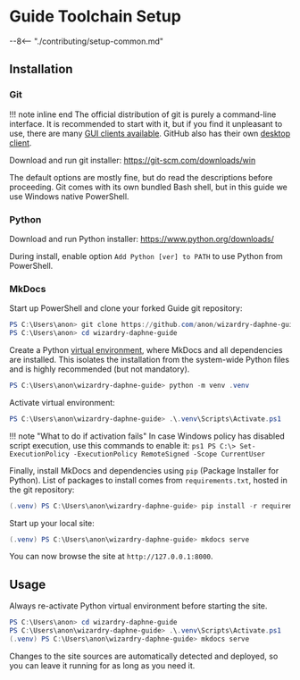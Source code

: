# Guide Toolchain Setup

--8<-- "./contributing/setup-common.md"

## Installation

### Git

!!! note inline end
    The official distribution of git is purely a command-line interface. It is
    recommended to start with it, but if you find it unpleasant to use, there
    are many [GUI clients
    available](https://git-scm.com/downloads/guis?os=windows). GitHub also has
    their own [desktop client](https://github.com/apps/desktop).

Download and run git installer: <https://git-scm.com/downloads/win>

The default options are mostly fine, but do read the descriptions before
proceeding. Git comes with its own bundled Bash shell, but in this guide we use
Windows native PowerShell.

### Python

Download and run Python installer: <https://www.python.org/downloads/>

During install, enable option `Add Python [ver] to PATH` to use Python from
PowerShell.

### MkDocs

Start up PowerShell and clone your forked Guide git repository:

``` ps1
PS C:\Users\anon> git clone https://github.com/anon/wizardry-daphne-guide
PS C:\Users\anon> cd wizardry-daphne-guide
```

Create a Python [virtual
environment](https://docs.python.org/3/library/venv.html), where MkDocs and all
dependencies are installed. This isolates the installation from the system-wide
Python files and is highly recommended (but not mandatory).

``` ps1
PS C:\Users\anon\wizardry-daphne-guide> python -m venv .venv
```

Activate virtual environment:

``` ps1
PS C:\Users\anon\wizardry-daphne-guide> .\.venv\Scripts\Activate.ps1
```

!!! note "What to do if activation fails"
    In case Windows policy has disabled script execution, use this commands to
    enable it:
    ``` ps1
    PS C:\> Set-ExecutionPolicy -ExecutionPolicy RemoteSigned -Scope CurrentUser
    ```

Finally, install MkDocs and dependencies using `pip` (Package Installer for
Python). List of packages to install comes from `requirements.txt`, hosted in
the git repository:

``` ps1
(.venv) PS C:\Users\anon\wizardry-daphne-guide> pip install -r requirements.txt
```

Start up your local site:

``` ps1
(.venv) PS C:\Users\anon\wizardry-daphne-guide> mkdocs serve
```

You can now browse the site at `http://127.0.0.1:8000`.

## Usage

Always re-activate Python virtual environment before starting the site.

``` ps1
PS C:\Users\anon> cd wizardry-daphne-guide
PS C:\Users\anon\wizardry-daphne-guide> .\.venv\Scripts\Activate.ps1
(.venv) PS C:\Users\anon\wizardry-daphne-guide> mkdocs serve
```

Changes to the site sources are automatically detected and deployed, so you can
leave it running for as long as you need it.

